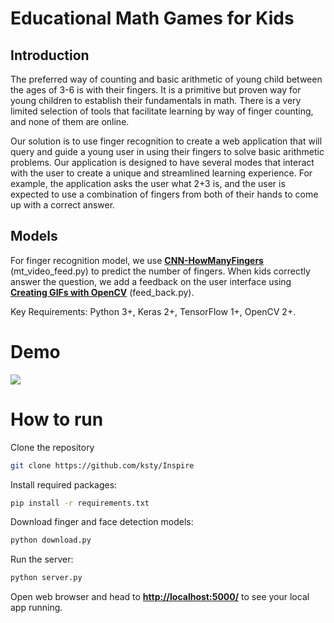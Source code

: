 # Educational Math Games for Kids

## Introduction
The preferred way of counting and basic arithmetic of young child between the ages of 3-6 is with their fingers. It is a primitive but proven way for young children to establish their fundamentals in math. There is a very limited selection of tools that facilitate learning by way of finger counting, and none of them are online.

Our solution is to use finger recognition to create a web application that will query and guide a young user in using their fingers to solve basic arithmetic problems. Our application is designed to have several modes that interact with the user to create a unique and streamlined learning experience. For example, the application asks the user what 2+3 is, and the user is expected to use a combination of fingers from both of their hands to come up with a correct answer.

## Models
For finger recognition model, we use [**CNN-HowManyFingers**](https://github.com/jaredvasquez/CNN-HowManyFingers) (mt_video_feed.py) to predict the number of fingers. When kids correctly answer the question, we add a feedback on the user interface using [**Creating GIFs with OpenCV**](https://github.com/vaibhavshukla182/Creating-GIFs-with-OpenCV) (feed_back.py).

Key Requirements: Python 3+, Keras 2+, TensorFlow 1+, OpenCV 2+.


# Demo
![](https://media.giphy.com/media/f3GURJolX4cbtUzf1G/giphy.gif)


# How to run
Clone the repository
```bash
git clone https://github.com/ksty/Inspire
```

Install required packages:
```bash
pip install -r requirements.txt
```

Download finger and face detection models:
```python
python download.py
```

Run the server:
```python
python server.py
```

Open web browser and head to [**http://localhost:5000/**](http://localhost:5000/) to see your local app running.





